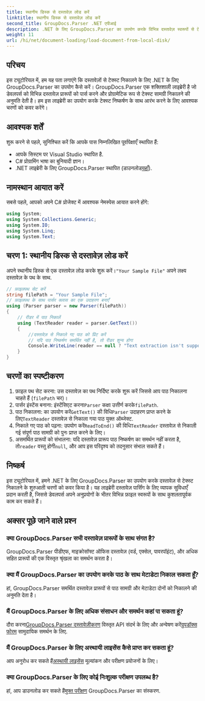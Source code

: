 ```yaml
---
title: स्थानीय डिस्क से दस्तावेज़ लोड करें
linktitle: स्थानीय डिस्क से दस्तावेज़ लोड करें
second_title: GroupDocs.Parser .NET एपीआई
description: .NET के लिए GroupDocs.Parser का उपयोग करके विभिन्न दस्तावेज़ स्वरूपों से टेक्स्ट निकालना सीखें। C# के साथ आसान और कुशल टेक्स्ट निष्कर्षण।
weight: 11
url: /hi/net/document-loading/load-document-from-local-disk/
---
```

## परिचय
इस ट्यूटोरियल में, हम यह पता लगाएंगे कि दस्तावेज़ों से टेक्स्ट निकालने के लिए .NET के लिए GroupDocs.Parser का उपयोग कैसे करें। GroupDocs.Parser एक शक्तिशाली लाइब्रेरी है जो डेवलपर्स को विभिन्न दस्तावेज़ प्रारूपों को पार्स करने और प्रोग्रामेटिक रूप से टेक्स्ट सामग्री निकालने की अनुमति देती है। हम इस लाइब्रेरी का उपयोग करके टेक्स्ट निष्कर्षण के साथ आरंभ करने के लिए आवश्यक चरणों को कवर करेंगे।
## आवश्यक शर्तें
शुरू करने से पहले, सुनिश्चित करें कि आपके पास निम्नलिखित पूर्वापेक्षाएँ स्थापित हैं:
- आपके सिस्टम पर Visual Studio स्थापित है.
- C# प्रोग्रामिंग भाषा का बुनियादी ज्ञान।
-  .NET लाइब्रेरी के लिए GroupDocs.Parser स्थापित (डाउनलोड[यहाँ](https://releases.groupdocs.com/parser/net/)).

## नामस्थान आयात करें
सबसे पहले, आपको अपने C# प्रोजेक्ट में आवश्यक नेमस्पेस आयात करने होंगे:
```csharp
using System;
using System.Collections.Generic;
using System.IO;
using System.Linq;
using System.Text;
```
## चरण 1: स्थानीय डिस्क से दस्तावेज़ लोड करें
 अपने स्थानीय डिस्क से एक दस्तावेज़ लोड करके शुरू करें।`"Your Sample File"` अपने लक्ष्य दस्तावेज़ के पथ के साथ.
```csharp
// फ़ाइलपथ सेट करें
string filePath = "Your Sample File";
// फ़ाइलपथ के साथ पार्सर क्लास का एक उदाहरण बनाएँ
using (Parser parser = new Parser(filePath))
{
    // रीडर में पाठ निकालें
    using (TextReader reader = parser.GetText())
    {
        //दस्तावेज़ से निकाले गए पाठ को प्रिंट करें
        // यदि पाठ निष्कर्षण समर्थित नहीं है, तो रीडर शून्य होगा
        Console.WriteLine(reader == null ? "Text extraction isn't supported" : reader.ReadToEnd());
    }
}
```
## चरणों का स्पष्टीकरण
1. फ़ाइल पथ सेट करना: उस दस्तावेज़ का पथ निर्दिष्ट करके शुरू करें जिससे आप पाठ निकालना चाहते हैं (`filePath` चर)।
2.  पार्सर इंस्टेंस बनाना: इंस्टेंसिएट करना`Parser` कक्षा उत्तीर्ण करके`filePath`.
3.  पाठ निकालना: का उपयोग करें`GetText()` की विधि`Parser` उदाहरण प्राप्त करने के लिए`TextReader` दस्तावेज़ से निकाला गया पाठ युक्त ऑब्जेक्ट.
4.  निकाले गए पाठ को पढ़ना: उपयोग करें`ReadToEnd()` की विधि`TextReader` दस्तावेज़ से निकाली गई संपूर्ण पाठ सामग्री को पुनः प्राप्त करने के लिए।
5.  असमर्थित प्रारूपों को संभालना: यदि दस्तावेज़ प्रारूप पाठ निष्कर्षण का समर्थन नहीं करता है, तो`reader` वस्तु होगी`null`, और आप इस परिदृश्य को तदनुसार संभाल सकते हैं।

## निष्कर्ष
इस ट्यूटोरियल में, हमने .NET के लिए GroupDocs.Parser का उपयोग करके दस्तावेज़ से टेक्स्ट निकालने के शुरुआती चरणों को कवर किया है। यह लाइब्रेरी दस्तावेज़ पार्सिंग के लिए व्यापक सुविधाएँ प्रदान करती है, जिससे डेवलपर्स अपने अनुप्रयोगों के भीतर विभिन्न फ़ाइल स्वरूपों के साथ कुशलतापूर्वक काम कर सकते हैं।

## अक्सर पूछे जाने वाले प्रश्न
### क्या GroupDocs.Parser सभी दस्तावेज़ प्रारूपों के साथ संगत है?
GroupDocs.Parser पीडीएफ, माइक्रोसॉफ्ट ऑफिस दस्तावेज़ (वर्ड, एक्सेल, पावरपॉइंट), और अधिक सहित प्रारूपों की एक विस्तृत श्रृंखला का समर्थन करता है।
### क्या मैं GroupDocs.Parser का उपयोग करके पाठ के साथ मेटाडेटा निकाल सकता हूँ?
हां, GroupDocs.Parser समर्थित दस्तावेज़ प्रारूपों से पाठ सामग्री और मेटाडेटा दोनों को निकालने की अनुमति देता है।
### मैं GroupDocs.Parser के लिए अधिक संसाधन और समर्थन कहां पा सकता हूं?
 दौरा करना[GroupDocs.Parser दस्तावेज़ीकरण](https://tutorials.groupdocs.com/parser/net/) विस्तृत API संदर्भ के लिए और अन्वेषण करें[ग्रुपडॉक्स फोरम](https://forum.groupdocs.com/c/parser/17) सामुदायिक समर्थन के लिए.
### मैं GroupDocs.Parser के लिए अस्थायी लाइसेंस कैसे प्राप्त कर सकता हूं?
 आप अनुरोध कर सकते हैं[अस्थायी लाइसेंस](https://purchase.groupdocs.com/temporary-license/) मूल्यांकन और परीक्षण प्रयोजनों के लिए।
### क्या GroupDocs.Parser के लिए कोई निःशुल्क परीक्षण उपलब्ध है?
 हां, आप डाउनलोड कर सकते हैं[मुफ्त परीक्षण](https://releases.groupdocs.com/) GroupDocs.Parser का संस्करण.